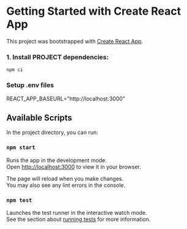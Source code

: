 # Getting Started with Create React App

This project was bootstrapped with [Create React App](https://github.com/facebook/create-react-app).

### 1. Install PROJECT dependencies:

`npm ci`

### Setup .env files

REACT_APP_BASEURL="http://localhost:3000"
## Available Scripts

In the project directory, you can run:

### `npm start`

Runs the app in the development mode.\
Open [http://localhost:3000](http://localhost:3000) to view it in your browser.

The page will reload when you make changes.\
You may also see any lint errors in the console.

### `npm test`

Launches the test runner in the interactive watch mode.\
See the section about [running tests](https://facebook.github.io/create-react-app/docs/running-tests) for more information.

